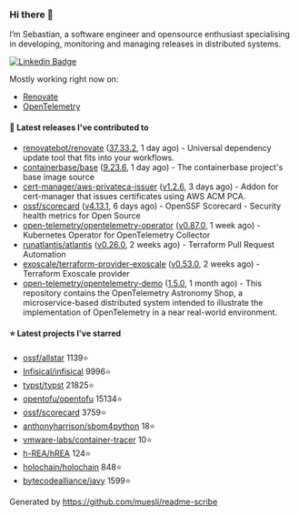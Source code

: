 ### Hi there 👋

I’m Sebastian, a software engineer and opensource enthusiast specialising in developing, monitoring and managing releases in distributed systems.

[![Linkedin Badge](https://img.shields.io/badge/-LinkedIn-blue?style=flat&logo=Linkedin&logoColor=white&link=https://www.linkedin.com/in/sebastian-poxhofer/)](https://www.linkedin.com/in/sebastian-poxhofer/)

Mostly working right now on:
- [Renovate](https://github.com/renovatebot/renovate)
- [OpenTelemetry](https://github.com/open-telemetry)



#### 🚀 Latest releases I've contributed to

- [renovatebot/renovate](https://github.com/renovatebot/renovate) ([37.33.2](https://github.com/renovatebot/renovate/releases/tag/37.33.2), 1 day ago) - Universal dependency update tool that fits into your workflows.
- [containerbase/base](https://github.com/containerbase/base) ([9.23.6](https://github.com/containerbase/base/releases/tag/9.23.6), 1 day ago) - The containerbase project&#39;s base image source
- [cert-manager/aws-privateca-issuer](https://github.com/cert-manager/aws-privateca-issuer) ([v1.2.6](https://github.com/cert-manager/aws-privateca-issuer/releases/tag/v1.2.6), 3 days ago) - Addon for cert-manager that issues certificates using AWS ACM PCA.
- [ossf/scorecard](https://github.com/ossf/scorecard) ([v4.13.1](https://github.com/ossf/scorecard/releases/tag/v4.13.1), 6 days ago) - OpenSSF Scorecard - Security health metrics for Open Source
- [open-telemetry/opentelemetry-operator](https://github.com/open-telemetry/opentelemetry-operator) ([v0.87.0](https://github.com/open-telemetry/opentelemetry-operator/releases/tag/v0.87.0), 1 week ago) - Kubernetes Operator for OpenTelemetry Collector
- [runatlantis/atlantis](https://github.com/runatlantis/atlantis) ([v0.26.0](https://github.com/runatlantis/atlantis/releases/tag/v0.26.0), 2 weeks ago) - Terraform Pull Request Automation
- [exoscale/terraform-provider-exoscale](https://github.com/exoscale/terraform-provider-exoscale) ([v0.53.0](https://github.com/exoscale/terraform-provider-exoscale/releases/tag/v0.53.0), 2 weeks ago) - Terraform Exoscale provider
- [open-telemetry/opentelemetry-demo](https://github.com/open-telemetry/opentelemetry-demo) ([1.5.0](https://github.com/open-telemetry/opentelemetry-demo/releases/tag/1.5.0), 1 month ago) - This repository contains the OpenTelemetry Astronomy Shop, a microservice-based distributed system intended to illustrate the implementation of OpenTelemetry in a near real-world environment.

#### ⭐ Latest projects I've starred

- [ossf/allstar](https://github.com/ossf/allstar) 1139⭐
- [Infisical/infisical](https://github.com/Infisical/infisical) 9996⭐
- [typst/typst](https://github.com/typst/typst) 21825⭐
- [opentofu/opentofu](https://github.com/opentofu/opentofu) 15134⭐
- [ossf/scorecard](https://github.com/ossf/scorecard) 3759⭐
- [anthonyharrison/sbom4python](https://github.com/anthonyharrison/sbom4python) 18⭐
- [vmware-labs/container-tracer](https://github.com/vmware-labs/container-tracer) 10⭐
- [h-REA/hREA](https://github.com/h-REA/hREA) 124⭐
- [holochain/holochain](https://github.com/holochain/holochain) 848⭐
- [bytecodealliance/javy](https://github.com/bytecodealliance/javy) 1599⭐



Generated by https://github.com/muesli/readme-scribe
